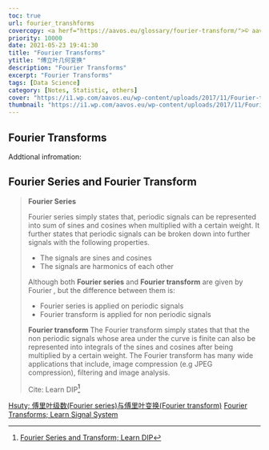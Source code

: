 ```yaml
---
toc: true
url: fourier_transhforms
covercopy: <a herf="https://aavos.eu/glossary/fourier-transform/">© aavos.eu</a>
priority: 10000
date: 2021-05-23 19:41:30
title: "Fourier Transforms"
ytitle: "傅立叶几何变换"
description: "Fourier Transforms"
excerpt: "Fourier Transforms"
tags: [Data Science]
category: [Notes, Statistic, others]
cover: "https://i1.wp.com/aavos.eu/wp-content/uploads/2017/11/Fourier-transform.gif?fit=900%2C522&ssl=1"
thumbnail: "https://i1.wp.com/aavos.eu/wp-content/uploads/2017/11/Fourier-transform.gif?fit=900%2C522&ssl=1"
---
```


## Fourier Transforms
Addtional infromation:


## Fourier Series and Fourier Transform
> **Fourier Series**
>
> Fourier series simply states that, periodic signals can be represented into sum of sines and cosines when multiplied with a certain weight. It further states that periodic signals can be broken down into further signals with the following properties.
> - The signals are sines and cosines
> - The signals are harmonics of each other
>
>Although both **Fourier series** and **Fourier transform** are given by Fourier , but the difference between them is:
>  - Fourier series is applied on periodic signals
>  - Fourier transform is applied for non periodic signals
>
> **Fourier transform**
> The Fourier transform simply states that that the non periodic signals whose area under the curve is finite can also be represented into integrals of the sines and cosines after being multiplied by a certain weight.
> The Fourier transform has many wide applications that include, image compression (e.g JPEG compression), filtering and image analysis.
>
> Cite: Learn DIP[^Learn_DIP]










[Hsuty; 傅里叶级数(Fourier series)与傅里叶变换(Fourier transform)](https://zhuanlan.zhihu.com/p/138531346)
[Fourier Transforms; Learn Signal System](https://www.tutorialspoint.com/signals_and_systems/fourier_transforms.htm)


[^Learn_DIP]: [Fourier Series and Transform; Learn DIP](https://www.tutorialspoint.com/dip/fourier_series_and_transform.htm)
